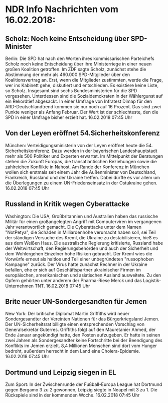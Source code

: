 # NDR Info Nachrichten vom 16.02.2018:


## Scholz: Noch keine Entscheidung über SPD-Minister
Berlin: Die SPD hat nach den Worten ihres kommissarischen Parteichefs Scholz noch keine Entscheidung über ihre Ministerriege in einer neuen großen Koalition getroffen. Im ZDF sagte Scholz, zunächst stehe die Abstimmung der mehr als 460.000 SPD-Mitglieder über den Koalitionsvertrag an. Erst, wenn die Mitglieder zustimmten, werde die Frage, wer ins Kabinett gehe, diskutiert und entschieden. Es existiere keine Liste, so Scholz. Insgesamt sind sechs Bundesministerien für die SPD vorgesehen. Unterdessen sind die Sozialdemokraten in der Wählergunst auf ein Rekordtief abgesackt. In einer Umfrage von Infratest Dimap für den ARD-Deutschlandtrend kommen sie nur noch auf 16 Prozent. Das sind zwei Punkte weniger als Anfang Februar. Der Wert ist der schlechteste, den die SPD in einer Umfrage bisher erzielt hat. 16.02.2018 07:45 Uhr 

## Von der Leyen eröffnet 54.Sicherheitskonferenz
München:  Verteidigungsministerin von der Leyen eröffnet heute die 54. Sicherheitskonferenz. Dazu werden in der bayerischen Landeshauptstadt mehr als 500 Politiker und Experten erwartet. Im Mittelpunkt der Beratungen stehen die Zukunft Europas, die transatlantischen Beziehungen sowie die zahlreichen Konflikte in Nahost. Am Rande der Konferenz in München wollen sich erstmals seit einem Jahr die Außenminister von Deutschland, Frankreich, Russland und der Ukraine treffen. Dabei dürfte es vor allem um die Überlegungen zu einem UN-Friedenseinsatz in der Ostukraine gehen. 16.02.2018 07:45 Uhr 

## Russland in Kritik wegen Cyberattacke
Washington: Die USA, Großbritannien und Australien haben das russische Militär für einen großangelegten Angriff mit Computerviren im vergangenen Jahr verantwortlich gemacht. Die Cyberattacke unter dem Namen "NotPetya", die Schäden in Milliardenhöhe verursacht haben soll, sei Teil der ständigen Versuche des Kreml, die Ukraine zu destabilisieren, hieß es aus dem Weißen Haus. Die australische Regierung kritisierte, Russland habe der Weltwirtschaft, den Regierungsbehörden und auch der Sicherheit und dem Wohlergehen Einzelner hohe Risiken gebracht. Der Kreml wies die Vorwürfe erneut als haltlos und Teil einer unbegründeten "russophoben Kampagne" zurück. Der Virus hatte zunächst Rechner in der Ukraine befallen, ehe er sich auf Geschäftspartner ukrainischer Firmen im europäischen, amerikanischen und  asiatischen Ausland ausweitete. Zu den Opfern gehörten unter anderem der Pharma-Riese Merck und das Logistik-Unternehmen TNT. 16.02.2018 07:45 Uhr 

## Brite neuer UN-Sondergesandten für Jemen
New York: Der britische Diplomat Martin Griffiths wird neuer Sondergesandter der Vereinten Nationen für das Bürgerkriegsland Jemen. Der UN-Sicherheitsrat billigte einen entsprechenden Vorschlag von Generalsekretär Guterres. Griffiths folgt auf den Mauretanier Ahmed, der Ende Januar angekündigt hatte, den Posten aufzugeben. Er hatte in seinen zwei Jahren als Sondergesandter keine Fortschritte bei der Beendigung des Konflikts im Jemen erzielt. 8,4 Millionen Menschen sind dort vom Hunger bedroht, außerdem herrscht in dem Land eine Cholera-Epidemie. 16.02.2018 07:45 Uhr 

## Dortmund und Leipzig siegen in EL
Zum Sport: In der Zwischenrunde der Fußball-Europa League hat Dortmund gegen Bergamo 3 zu 2 gewonnen, Leipzig siegte in Neapel mit 3 zu 1. Die Rückspiele sind in der kommenden Woche. 16.02.2018 07:45 Uhr 
